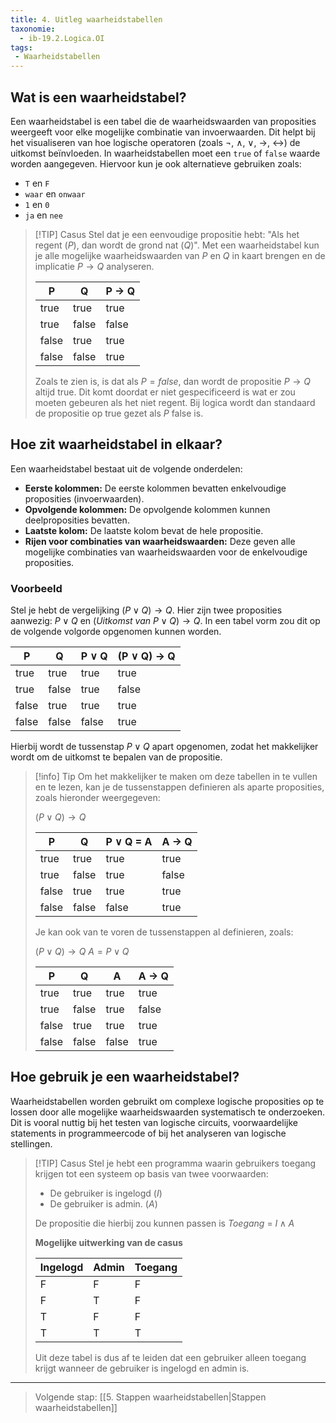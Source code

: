```yaml
---
title: 4. Uitleg waarheidstabellen
taxonomie:
  - ib-19.2.Logica.OI
tags:
 - Waarheidstabellen
---
```


## Wat is een waarheidstabel?
Een waarheidstabel is een tabel die de waarheidswaarden van proposities weergeeft voor elke mogelijke combinatie van invoerwaarden. Dit helpt bij het visualiseren van hoe logische operatoren (zoals $\neg, \ \wedge, \ \vee, \ \to, \ \leftrightarrow$) de uitkomst beïnvloeden. In waarheidstabellen moet een `true` of `false` waarde worden aangegeven. Hiervoor kun je ook alternatieve gebruiken zoals: 
- `T` en `F`
- `waar` en `onwaar`
- `1` en `0`
- `ja` en `nee`

> [!TIP] Casus
> Stel dat je een eenvoudige propositie hebt: "Als het regent ($P$), dan wordt de grond nat ($Q$)". Met een waarheidstabel kun je alle mogelijke waarheidswaarden van $P$ en $Q$ in kaart brengen en de implicatie $P \to Q$ analyseren.
> 
> |P|Q|P → Q|
> |---|---|---|
> |true|true|true|
> |true|false|false|
> |false|true|true|
> |false|false|true|
> 
> Zoals te zien is, is dat als $P = false$, dan wordt de propositie $P \to Q$ altijd true. Dit komt doordat er niet gespecificeerd is wat er zou moeten gebeuren als het niet regent. Bij logica wordt dan standaard de propositie op true gezet als $P$ false is.

## Hoe zit waarheidstabel in elkaar?
Een waarheidstabel bestaat uit de volgende onderdelen:
- **Eerste kolommen:** De eerste kolommen bevatten enkelvoudige proposities (invoerwaarden).
- **Opvolgende kolommen:** De opvolgende kolommen kunnen deelproposities bevatten.
- **Laatste kolom:** De laatste kolom bevat de hele propositie.
- **Rijen voor combinaties van waarheidswaarden:** Deze geven alle mogelijke combinaties van waarheidswaarden voor de enkelvoudige proposities.

### Voorbeeld
Stel je hebt de vergelijking $(P \vee Q) \to Q$. Hier zijn twee proposities aanwezig: $P \vee Q$ en $(Uitkomst \ van \ P \vee Q) \to Q$. In een tabel vorm zou dit op de volgende volgorde opgenomen kunnen worden.

| P     | Q     | P ∨ Q | (P ∨ Q) → Q |
| ----- | ----- | ----- | ----------- |
| true  | true  | true  | true        |
| true  | false | true  | false       |
| false | true  | true  | true        |
| false | false | false | true        |

Hierbij wordt de tussenstap $P \vee Q$ apart opgenomen, zodat het makkelijker wordt om de uitkomst te bepalen van de propositie.

> [!info] Tip
> Om het makkelijker te maken om deze tabellen in te vullen en te lezen, kan je de tussenstappen definieren als aparte proposities, zoals hieronder weergegeven:
> 
> $(P \vee Q) \to Q$
> 
> | P     | Q     | P ∨ Q = A | A → Q |
> | ----- | ----- | ----- | ----------- |
> | true  | true  | true  | true        |
> | true  | false | true  | false       |
> | false | true  | true  | true        |
> | false | false | false | true        |
> 
> Je kan ook van te voren de tussenstappen al definieren, zoals:
> 
> $(P \vee Q) \to Q$
> $A = P \vee Q$
> 
> | P     | Q     |  A | A → Q |
> | ----- | ----- | ----- | ----------- |
> | true  | true  | true  | true        |
> | true  | false | true  | false       |
> | false | true  | true  | true        |
> | false | false | false | true        |

## Hoe gebruik je een waarheidstabel?
Waarheidstabellen worden gebruikt om complexe logische proposities op te lossen door alle mogelijke waarheidswaarden systematisch te onderzoeken. Dit is vooral nuttig bij het testen van logische circuits, voorwaardelijke statements in programmeercode of bij het analyseren van logische stellingen.

> [!TIP] Casus
> Stel je hebt een programma waarin gebruikers toegang krijgen tot een systeem op basis van twee voorwaarden:
> - De gebruiker is ingelogd ($I$)
> - De gebruiker is admin. ($A$)
> 
> De propositie die hierbij zou kunnen passen is $Toegang \ = \  I \wedge A$
> 
> **Mogelijke uitwerking van de casus**
> 
> | Ingelogd | Admin  | Toegang |
> | -------- | -----  | ------- |
> | F     | F    | F    |
> | F     | T   | F   |
> | T     | F    | F   |
> | T     | T  | T   |
>
> Uit deze tabel is dus af te leiden dat een gebruiker alleen toegang krijgt wanneer de gebruiker is ingelogd en admin is. 

---

> Volgende stap: [[5. Stappen waarheidstabellen|Stappen waarheidstabellen]]
